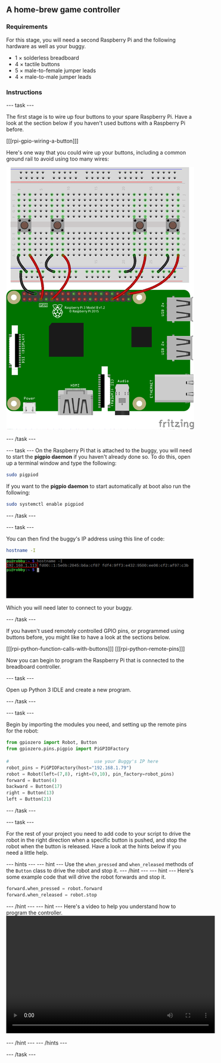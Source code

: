 ## A home-brew game controller

### Requirements
For this stage, you will need a second Raspberry Pi and the following hardware as well as your buggy.
- 1 × solderless breadboard
- 4 × tactile buttons
- 5 × male-to-female jumper leads
- 4 × male-to-male jumper leads 

### Instructions

--- task ---

The first stage is to wire up four buttons to your spare Raspberry Pi. Have a look at the section below if you haven't used buttons with a Raspberry Pi before.

[[[rpi-gpio-wiring-a-button]]]

Here's one way that you could wire up your buttons, including a common ground rail to avoid using too many wires:

![wiring](images/button_controller.png)

--- /task ---

--- task ---
On the Raspberry Pi that is attached to the buggy, you will need to start the **pigpio daemon** if you haven't already done so. To do this, open up a terminal window and type the following:

```bash
sudo pigpiod
```

If you want to the **pigpio daemon** to start automatically at boot also run the following:

```bash
sudo systemctl enable pigpiod
```
--- /task ---

--- task ---

You can then find the buggy's IP address using this line of code:

```bash
hostname -I
```

![hostname](images/hostname_annotated.png)

Which you will need later to connect to your buggy.

--- /task ---

If you haven't used remotely controlled GPIO pins, or programmed using buttons before, you might like to have a look at the sections below.

[[[rpi-python-function-calls-with-buttons]]]
[[[rpi-python-remote-pins]]]

Now you can begin to program the Raspberry Pi that is connected to the breadboard controller. 

--- task ---

Open up Python 3 IDLE and create a new program. 

--- /task ---

--- task ---

Begin by importing the modules you need, and setting up the remote pins for the robot:

```python
from gpiozero import Robot, Button
from gpiozero.pins.pigpio import PiGPIOFactory

#                                use your Buggy's IP here
robot_pins = PiGPIOFactory(host="192.168.1.79") 
robot = Robot(left=(7,8), right=(9,10), pin_factory=robot_pins)
forward = Button(4)
backward = Button(17)
right = Button(13)
left = Button(21)
```

--- /task ---

--- task ---

For the rest of your project you need to add code to your script to drive the robot in the right direction when a specific button is pushed, and stop the robot when the button is released. Have a look at the hints below if you need a little help.

--- hints --- --- hint ---
Use the `when_pressed` and `when_released` methods of the `Button` class to drive the robot and stop it.
--- /hint --- --- hint ---
Here's some example code that will drive the robot forwards and stop it.
```python
forward.when_pressed = robot.forward
forward.when_released = robot.stop
```
--- /hint --- --- hint ---
Here's a video to help you understand how to program the controller.
<video width="560" height="315" controls>
<source src="images/home-brew-remote.webm" type="video/webm">
If your browser does not support WebM video, try Firefox or Chrome.
</video>

--- /hint --- --- /hints ---

--- /task ---